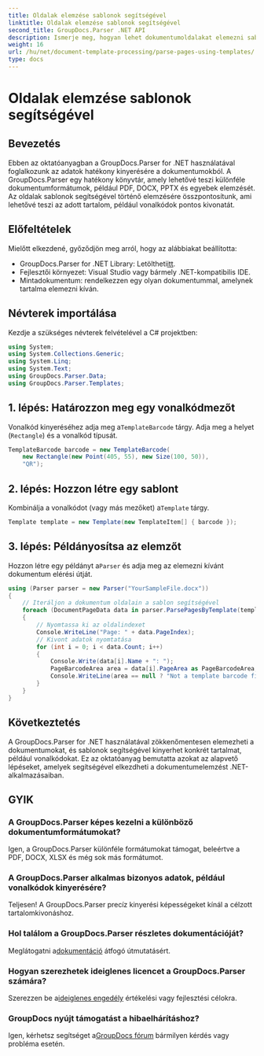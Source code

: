 ```yaml
---
title: Oldalak elemzése sablonok segítségével
linktitle: Oldalak elemzése sablonok segítségével
second_title: GroupDocs.Parser .NET API
description: Ismerje meg, hogyan lehet dokumentumoldalakat elemezni sablonok használatával a .NET-ben a GroupDocs.Parser segítségével. Hatékonyan nyerhet ki konkrét tartalmat alkalmazásaihoz.
weight: 16
url: /hu/net/document-template-processing/parse-pages-using-templates/
type: docs
---
```

# Oldalak elemzése sablonok segítségével

## Bevezetés
Ebben az oktatóanyagban a GroupDocs.Parser for .NET használatával foglalkozunk az adatok hatékony kinyerésére a dokumentumokból. A GroupDocs.Parser egy hatékony könyvtár, amely lehetővé teszi különféle dokumentumformátumok, például PDF, DOCX, PPTX és egyebek elemzését. Az oldalak sablonok segítségével történő elemzésére összpontosítunk, ami lehetővé teszi az adott tartalom, például vonalkódok pontos kivonatát.
## Előfeltételek
Mielőtt elkezdené, győződjön meg arról, hogy az alábbiakat beállította:
-  GroupDocs.Parser for .NET Library: Letöltheti[itt](https://releases.groupdocs.com/parser/net/).
- Fejlesztői környezet: Visual Studio vagy bármely .NET-kompatibilis IDE.
- Mintadokumentum: rendelkezzen egy olyan dokumentummal, amelynek tartalma elemezni kíván.

## Névterek importálása
Kezdje a szükséges névterek felvételével a C# projektben:
```csharp
using System;
using System.Collections.Generic;
using System.Linq;
using System.Text;
using GroupDocs.Parser.Data;
using GroupDocs.Parser.Templates;
```
## 1. lépés: Határozzon meg egy vonalkódmezőt
 Vonalkód kinyeréséhez adja meg a`TemplateBarcode` tárgy. Adja meg a helyet (`Rectangle`) és a vonalkód típusát.
```csharp
TemplateBarcode barcode = new TemplateBarcode(
    new Rectangle(new Point(405, 55), new Size(100, 50)),
    "QR");
```
## 2. lépés: Hozzon létre egy sablont
 Kombinálja a vonalkódot (vagy más mezőket) a`Template` tárgy.
```csharp
Template template = new Template(new TemplateItem[] { barcode });
```
## 3. lépés: Példányosítsa az elemzőt
 Hozzon létre egy példányt a`Parser` és adja meg az elemezni kívánt dokumentum elérési útját.
```csharp
using (Parser parser = new Parser("YourSampleFile.docx"))
{
    // Iteráljon a dokumentum oldalain a sablon segítségével
    foreach (DocumentPageData data in parser.ParsePagesByTemplate(template))
    {
        // Nyomtassa ki az oldalindexet
        Console.WriteLine("Page: " + data.PageIndex);
        // Kivont adatok nyomtatása
        for (int i = 0; i < data.Count; i++)
        {
            Console.Write(data[i].Name + ": ");
            PageBarcodeArea area = data[i].PageArea as PageBarcodeArea;
            Console.WriteLine(area == null ? "Not a template barcode field" : area.Value);
        }
    }
}
```

## Következtetés
A GroupDocs.Parser for .NET használatával zökkenőmentesen elemezheti a dokumentumokat, és sablonok segítségével kinyerhet konkrét tartalmat, például vonalkódokat. Ez az oktatóanyag bemutatta azokat az alapvető lépéseket, amelyek segítségével elkezdheti a dokumentumelemzést .NET-alkalmazásaiban.

## GYIK
### A GroupDocs.Parser képes kezelni a különböző dokumentumformátumokat?
Igen, a GroupDocs.Parser különféle formátumokat támogat, beleértve a PDF, DOCX, XLSX és még sok más formátumot.
### A GroupDocs.Parser alkalmas bizonyos adatok, például vonalkódok kinyerésére?
Teljesen! A GroupDocs.Parser precíz kinyerési képességeket kínál a célzott tartalomkivonáshoz.
### Hol találom a GroupDocs.Parser részletes dokumentációját?
 Meglátogatni a[dokumentáció](https://tutorials.groupdocs.com/parser/net/) átfogó útmutatásért.
### Hogyan szerezhetek ideiglenes licencet a GroupDocs.Parser számára?
 Szerezzen be a[ideiglenes engedély](https://purchase.groupdocs.com/temporary-license/) értékelési vagy fejlesztési célokra.
### GroupDocs nyújt támogatást a hibaelhárításhoz?
 Igen, kérhetsz segítséget a[GroupDocs fórum](https://forum.groupdocs.com/c/parser/17) bármilyen kérdés vagy probléma esetén.